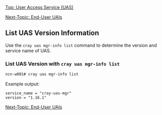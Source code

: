 [Top: User Access Service (UAS)](User_Access_Service_UAS.md)

[Next-Topic: End-User UAIs](End_User_UAIs.md)


## List UAS Version Information

Use the `cray uas mgr-info list` command to determine the version and service name of UAS.

### List UAS Version with `cray uas mgr-info list`

```bash
ncn-w001# cray uas mgr-info list
```

Example output:

```
service_name = "cray-uas-mgr"
version = "1.16.1"
```

[Next-Topic: End-User UAIs](End_User_UAIs.md)

